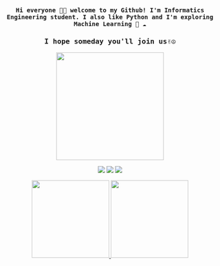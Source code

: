 
<h4 align="center"><samp> Hi everyone 👋🏾  welcome to my Github! I'm Informatics Engineering student. I also like Python and I'm exploring Machine Learning 🐍 ☁️ </samp></h4>
<h3 align="center"><samp> I hope someday you'll join us✌☮ </samp></h3>
<p align="center">
  <img width="250" src="https://media.giphy.com/media/jIgXf4hgbHCeKiXpvt/giphy.gif">
</p>


<p align="center">
<a href= "https://dev.to/ari_hacks"><img src="https://img.icons8.com/windows/32/000000/dev.png"/></a>
<a href= "https://twitter.com/ari_hacks"><img src="https://img.icons8.com/material-outlined/32/000000/twitter.png"/></a>
<a href= "https://ko-fi.com/ari_hacks"><img src="https://img.icons8.com/pastel-glyph/32/000000/like--v1.png"/></a>
</p>


<p align="center">
<a href="https://github.com/anggadk01">
  <img height="180em" src="https://github-readme-stats-eight-theta.vercel.app/api?username=gilangadhan&show_icons=true&theme=algolia&include_all_commits=true&count_private=true"/>
  <img height="180em" src="https://github-readme-stats-eight-theta.vercel.app/api/top-langs/?username=anggadk01&layout=compact&langs_count=8&theme=algolia"/>
</a>
</p>
<!--
## Certifications
- Dicoding [Menjadi Android Developer Expert](https://www.dicoding.com/certificates/EYX427QQ5ZDL)
- Dicoding [Belajar Android Jetpack Pro](https://www.dicoding.com/certificates/1OP8L922LZQK)
- Dicoding [Belajar Fundamental Aplikasi Android](https://www.dicoding.com/certificates/EYX476O1JXDL)
- Dicoding [Belajar Prinsip Pemrogaman SOLID](https://www.dicoding.com/certificates/N72ZDGNDQZYW)
- Dicoding [Belajar Membuat Aplikasi Android Untuk Pemula](https://www.dicoding.com/certificates/2VX32JD6NPYQ)
- Dicoding [Memulai Pemrogaman Dengan Kotlin](https://www.dicoding.com/certificates/1OP8DWY58PQK)
- Dicoding [Memulai Pemrogaman Dengan Java](https://www.dicoding.com/certificates/NVP7K1E5RZR0)
- Dicoding [Belajar Dasar Git dengan Github](https://www.dicoding.com/certificates/N9ZO77678ZG5)
- EF SET English Certificate [C1 Advanced](https://efset.org/cert/ZvWTUz)

## Activity Graph
![Angga's GitHub activity graph](https://activity-graph.herokuapp.com/graph?username=anggadk01&hide_border=true&theme=redical)
**anggadk01/anggadk01** is a ✨ _special_ ✨ repository because its `README.md` (this file) appears on your GitHub profile.
